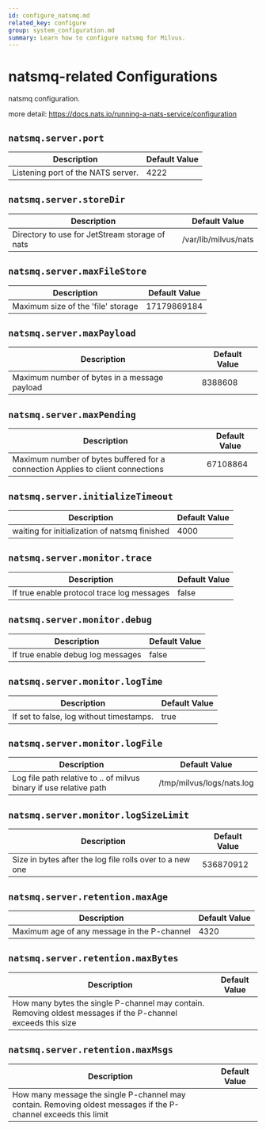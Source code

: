 ```yaml
---
id: configure_natsmq.md
related_key: configure
group: system_configuration.md
summary: Learn how to configure natsmq for Milvus.
---
```


# natsmq-related Configurations

natsmq configuration.

more detail: https://docs.nats.io/running-a-nats-service/configuration

## `natsmq.server.port`

<table id="natsmq.server.port">
  <thead>
    <tr>
      <th class="width80">Description</th>
      <th class="width20">Default Value</th> 
    </tr>
  </thead>
  <tbody>
    <tr>
      <td>        Listening port of the NATS server.      </td>
      <td>4222</td>
    </tr>
  </tbody>
</table>


## `natsmq.server.storeDir`

<table id="natsmq.server.storeDir">
  <thead>
    <tr>
      <th class="width80">Description</th>
      <th class="width20">Default Value</th> 
    </tr>
  </thead>
  <tbody>
    <tr>
      <td>        Directory to use for JetStream storage of nats      </td>
      <td>/var/lib/milvus/nats</td>
    </tr>
  </tbody>
</table>


## `natsmq.server.maxFileStore`

<table id="natsmq.server.maxFileStore">
  <thead>
    <tr>
      <th class="width80">Description</th>
      <th class="width20">Default Value</th> 
    </tr>
  </thead>
  <tbody>
    <tr>
      <td>        Maximum size of the 'file' storage      </td>
      <td>17179869184</td>
    </tr>
  </tbody>
</table>


## `natsmq.server.maxPayload`

<table id="natsmq.server.maxPayload">
  <thead>
    <tr>
      <th class="width80">Description</th>
      <th class="width20">Default Value</th> 
    </tr>
  </thead>
  <tbody>
    <tr>
      <td>        Maximum number of bytes in a message payload      </td>
      <td>8388608</td>
    </tr>
  </tbody>
</table>


## `natsmq.server.maxPending`

<table id="natsmq.server.maxPending">
  <thead>
    <tr>
      <th class="width80">Description</th>
      <th class="width20">Default Value</th> 
    </tr>
  </thead>
  <tbody>
    <tr>
      <td>        Maximum number of bytes buffered for a connection Applies to client connections      </td>
      <td>67108864</td>
    </tr>
  </tbody>
</table>


## `natsmq.server.initializeTimeout`

<table id="natsmq.server.initializeTimeout">
  <thead>
    <tr>
      <th class="width80">Description</th>
      <th class="width20">Default Value</th> 
    </tr>
  </thead>
  <tbody>
    <tr>
      <td>        waiting for initialization of natsmq finished      </td>
      <td>4000</td>
    </tr>
  </tbody>
</table>


## `natsmq.server.monitor.trace`

<table id="natsmq.server.monitor.trace">
  <thead>
    <tr>
      <th class="width80">Description</th>
      <th class="width20">Default Value</th> 
    </tr>
  </thead>
  <tbody>
    <tr>
      <td>        If true enable protocol trace log messages      </td>
      <td>false</td>
    </tr>
  </tbody>
</table>


## `natsmq.server.monitor.debug`

<table id="natsmq.server.monitor.debug">
  <thead>
    <tr>
      <th class="width80">Description</th>
      <th class="width20">Default Value</th> 
    </tr>
  </thead>
  <tbody>
    <tr>
      <td>        If true enable debug log messages      </td>
      <td>false</td>
    </tr>
  </tbody>
</table>


## `natsmq.server.monitor.logTime`

<table id="natsmq.server.monitor.logTime">
  <thead>
    <tr>
      <th class="width80">Description</th>
      <th class="width20">Default Value</th> 
    </tr>
  </thead>
  <tbody>
    <tr>
      <td>        If set to false, log without timestamps.      </td>
      <td>true</td>
    </tr>
  </tbody>
</table>


## `natsmq.server.monitor.logFile`

<table id="natsmq.server.monitor.logFile">
  <thead>
    <tr>
      <th class="width80">Description</th>
      <th class="width20">Default Value</th> 
    </tr>
  </thead>
  <tbody>
    <tr>
      <td>        Log file path relative to .. of milvus binary if use relative path      </td>
      <td>/tmp/milvus/logs/nats.log</td>
    </tr>
  </tbody>
</table>


## `natsmq.server.monitor.logSizeLimit`

<table id="natsmq.server.monitor.logSizeLimit">
  <thead>
    <tr>
      <th class="width80">Description</th>
      <th class="width20">Default Value</th> 
    </tr>
  </thead>
  <tbody>
    <tr>
      <td>        Size in bytes after the log file rolls over to a new one      </td>
      <td>536870912</td>
    </tr>
  </tbody>
</table>


## `natsmq.server.retention.maxAge`

<table id="natsmq.server.retention.maxAge">
  <thead>
    <tr>
      <th class="width80">Description</th>
      <th class="width20">Default Value</th> 
    </tr>
  </thead>
  <tbody>
    <tr>
      <td>        Maximum age of any message in the P-channel      </td>
      <td>4320</td>
    </tr>
  </tbody>
</table>


## `natsmq.server.retention.maxBytes`

<table id="natsmq.server.retention.maxBytes">
  <thead>
    <tr>
      <th class="width80">Description</th>
      <th class="width20">Default Value</th> 
    </tr>
  </thead>
  <tbody>
    <tr>
      <td>        How many bytes the single P-channel may contain. Removing oldest messages if the P-channel exceeds this size      </td>
      <td></td>
    </tr>
  </tbody>
</table>


## `natsmq.server.retention.maxMsgs`

<table id="natsmq.server.retention.maxMsgs">
  <thead>
    <tr>
      <th class="width80">Description</th>
      <th class="width20">Default Value</th> 
    </tr>
  </thead>
  <tbody>
    <tr>
      <td>        How many message the single P-channel may contain. Removing oldest messages if the P-channel exceeds this limit      </td>
      <td></td>
    </tr>
  </tbody>
</table>



